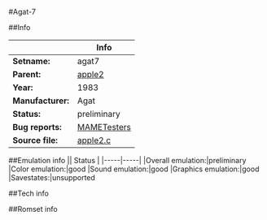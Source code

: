 #Agat-7

##Info

||Info|
|-----|-----|
|**Setname:**|agat7
|**Parent:**|[apple2](apple2.md)
|**Year:**|1983
|**Manufacturer:**|Agat
|**Status:**|preliminary
|**Bug reports:**|[MAMETesters](http://mametesters.org/view_all_set.php?type=1&temporary=y&search=apple2.c)
|**Source file:**|[apple2.c](https://github.com/mamedev/mame/blob/master/src/mess/drivers/apple2.c)

##Emulation info
|| Status |
|-----|-----|
|Overall emulation:|preliminary
|Color emulation:|good
|Sound emulation:|good
|Graphics emulation:|good
|Savestates:|unsupported

##Tech info

##Romset info

<!--- START OF EDITED COMMENT DO NOT TOUCH TEXT ABOVE-->
